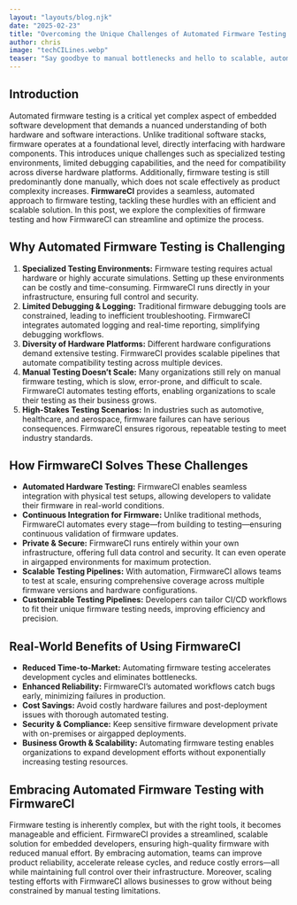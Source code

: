 ```yaml
---
layout: "layouts/blog.njk"
date: "2025-02-23"
title: "Overcoming the Unique Challenges of Automated Firmware Testing with FirmwareCI"
author: chris
image: "techCILines.webp"
teaser: "Say goodbye to manual bottlenecks and hello to scalable, automated firmware testing. With FirmwareCI, you can ensure faster development cycles, improved reliability, and seamless integration with your existing infrastructure, empowering your business to innovate and grow."
---
```


## Introduction
Automated firmware testing is a critical yet complex aspect of embedded software development that demands a nuanced understanding of both hardware and software interactions. Unlike traditional software stacks, firmware operates at a foundational level, directly interfacing with hardware components. This introduces unique challenges such as specialized testing environments, limited debugging capabilities, and the need for compatibility across diverse hardware platforms. Additionally, firmware testing is still predominantly done manually, which does not scale effectively as product complexity increases. **FirmwareCI** provides a seamless, automated approach to firmware testing, tackling these hurdles with an efficient and scalable solution. In this post, we explore the complexities of firmware testing and how FirmwareCI can streamline and optimize the process.

## Why Automated Firmware Testing is Challenging
1. **Specialized Testing Environments:** Firmware testing requires actual hardware or highly accurate simulations. Setting up these environments can be costly and time-consuming. FirmwareCI runs directly in your infrastructure, ensuring full control and security.
2. **Limited Debugging & Logging:** Traditional firmware debugging tools are constrained, leading to inefficient troubleshooting. FirmwareCI integrates automated logging and real-time reporting, simplifying debugging workflows.
3. **Diversity of Hardware Platforms:** Different hardware configurations demand extensive testing. FirmwareCI provides scalable pipelines that automate compatibility testing across multiple devices.
4. **Manual Testing Doesn’t Scale:** Many organizations still rely on manual firmware testing, which is slow, error-prone, and difficult to scale. FirmwareCI automates testing efforts, enabling organizations to scale their testing as their business grows.
5. **High-Stakes Testing Scenarios:** In industries such as automotive, healthcare, and aerospace, firmware failures can have serious consequences. FirmwareCI ensures rigorous, repeatable testing to meet industry standards.

## How FirmwareCI Solves These Challenges
- **Automated Hardware Testing:** FirmwareCI enables seamless integration with physical test setups, allowing developers to validate their firmware in real-world conditions.
- **Continuous Integration for Firmware:** Unlike traditional methods, FirmwareCI automates every stage—from building to testing—ensuring continuous validation of firmware updates.
- **Private & Secure:** FirmwareCI runs entirely within your own infrastructure, offering full data control and security. It can even operate in airgapped environments for maximum protection.
- **Scalable Testing Pipelines:** With automation, FirmwareCI allows teams to test at scale, ensuring comprehensive coverage across multiple firmware versions and hardware configurations.
- **Customizable Testing Pipelines:** Developers can tailor CI/CD workflows to fit their unique firmware testing needs, improving efficiency and precision.

## Real-World Benefits of Using FirmwareCI
- **Reduced Time-to-Market:** Automating firmware testing accelerates development cycles and eliminates bottlenecks.
- **Enhanced Reliability:** FirmwareCI’s automated workflows catch bugs early, minimizing failures in production.
- **Cost Savings:** Avoid costly hardware failures and post-deployment issues with thorough automated testing.
- **Security & Compliance:** Keep sensitive firmware development private with on-premises or airgapped deployments.
- **Business Growth & Scalability:** Automating firmware testing enables organizations to expand development efforts without exponentially increasing testing resources.

## Embracing Automated Firmware Testing with FirmwareCI 
Firmware testing is inherently complex, but with the right tools, it becomes manageable and efficient. FirmwareCI provides a streamlined, scalable solution for embedded developers, ensuring high-quality firmware with reduced manual effort. By embracing automation, teams can improve product reliability, accelerate release cycles, and reduce costly errors—all while maintaining full control over their infrastructure. Moreover, scaling testing efforts with FirmwareCI allows businesses to grow without being constrained by manual testing limitations.

